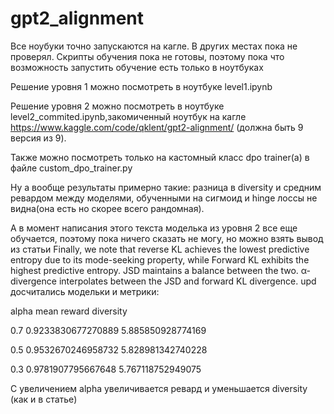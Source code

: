 # gpt2_alignment
Все ноубуки точно запускаются на кагле. В других местах пока не проверял. Скрипты обучения пока не готовы, поэтому пока что возможность запустить обучение есть только в ноутбуках

Решение уровня 1 можно посмотреть в ноутбуке level1.ipynb

Решение уровня 2 можно посмотреть в ноутбуке level2_commited.ipynb,закомиченный ноутбук на кагле https://www.kaggle.com/code/qklent/gpt2-alignment/ (должна быть 9 версия из 9). 

Также можно посмотреть только на кастомный класс dpo trainer(а) в файле custom_dpo_trainer.py

Ну а вообще результаты примерно такие: разница в diversity и средним ревардом между моделями, обученными на сигмоид и hinge лоссы не видна(она есть но скорее всего рандомная). 

А в момент написания этого текста моделька из уровня 2 все еще обучается, поэтому пока ничего сказать не могу, но можно взять вывод из статьи Finally, we note that reverse KL achieves the lowest predictive entropy due to its mode-seeking property, while Forward KL exhibits the highest predictive entropy. JSD maintains a balance between the two. α-divergence interpolates between the JSD and forward KL divergence.
upd досчитались модельки и метрики:


alpha mean reward         diversity

0.7   0.9233830677270889  5.885850928774169

0.5   0.9532670246958732  5.828981342740228

0.3   0.9781907795667648  5.767118752949075 

С увеличением alpha увеличивается ревард и уменьшается diversity (как и в статье)
